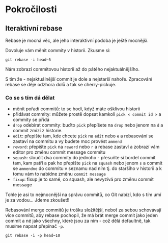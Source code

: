 # Pokročilosti
## Iteraktivní rebase
Rebase je mocná věc, ale jeho interaktivní podoba je ještě mocnější.

Dovoluje vám měnit commity v historii.
Zkusme si:
```
git rebase -i head~5
```
Nám zobrazí commitovou historii až do pátého nejaktuálnějšího.

S tím že - nejaktuálnější commit je dole a nejstarší nahoře. Zpracování rebase se děje odzhora dolů a tak se cherry-pickuje.

### Co se s tím dá dělat
- měnit pořadí commitů: to se hodí, když máte ošklivou historii
- přidávat commity: můžete prostě dopsat kamkoli `pick < commit id >` a commity se přidá
- `drop` odebírat commity: buďto `pick` přepíšete na `drop` nebo jenom na `d` a commit zmizí z historie.
- `edit`: přepište tam, kde chcete `pick` na `edit` nebo `e` a rebasování se zastaví na commitu a vy budete moc provést `ammend`
- `reword`: přepište `pick` na `reword` nebo `r` a rebase zastaví a zobrazí vám editor pro změnu commit message commitu
- `squash`: sloučit dva commity do jednoho - přesuňte si bordel commit tam, kam patří a pak ho přepište `pick` na `squash` nebo jenom `s` a commit se `ammendne` do commitu v seznamu nad ním tj. do staršího v historii a k tomu vám to nabídne změnu `commit message`
- `fixup`: fixup je to samé, co squash, ale nevyzívá pro změnu commit message

Tohle je asi to nejmocnější na správu commitů, co Git nabízí, kdo s tím umí je za vodou... Jdeme zkoušet!!

Rebasování merge commitů je trošku složitější, neboť za sebou schovávají více commitů, aby rebase pochopil, že má brát merge commit jako jeden commit a né jako všechny, které jsou za ním - což dělá defaultně, tak musíme napsat přepínač `-p`.
```
git rebase -i -p head~10
```
